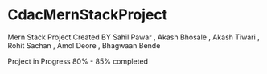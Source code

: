 # CdacMernStackProject


Mern Stack Project Created BY 
Sahil Pawar , Akash Bhosale , Akash Tiwari , Rohit Sachan , Amol Deore , Bhagwaan Bende


Project in Progress
80% - 85% completed
